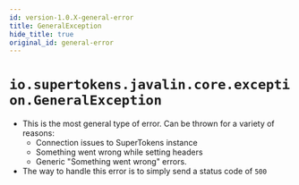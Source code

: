 ```yaml
---
id: version-1.0.X-general-error
title: GeneralException
hide_title: true
original_id: general-error
---
```


# ```io.supertokens.javalin.core.exception.GeneralException```
- This is the most general type of error. Can be thrown for a variety of reasons:
    - Connection issues to SuperTokens instance
    - Something went wrong while setting headers
    - Generic "Something went wrong" errors.
- The way to handle this error is to simply send a status code of `500`